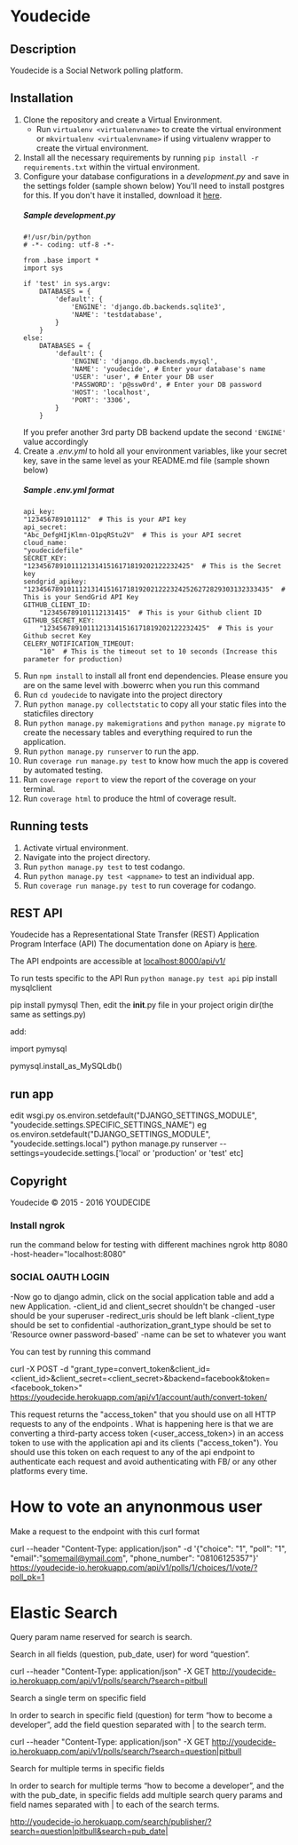 # Youdecide

## Description
Youdecide is a Social Network polling platform.


## Installation
1. Clone the repository and create a Virtual Environment.
    - Run `virtualenv <virtualenvname>` to create the virtual environment or `mkvirtualenv <virtualenvname>` if using virtualenv wrapper to create the virtual environment.
2. Install all the necessary requirements by running `pip install -r requirements.txt` within the virtual environment.
3. Configure your database configurations in a *development.py* and save in the settings folder (sample shown below)
You'll need to install postgres for this. If you don't have it installed, download it [here](https://www.postgresql.org/download/).
    ##### Sample development.py
    ```
    #!/usr/bin/python
    # -*- coding: utf-8 -*-

    from .base import *
    import sys

    if 'test' in sys.argv:
        DATABASES = {
            'default': {
                'ENGINE': 'django.db.backends.sqlite3',
                'NAME': 'testdatabase',
            }
        }
    else:
        DATABASES = {
            'default': {
                'ENGINE': 'django.db.backends.mysql',
                'NAME': 'youdecide', # Enter your database's name
                'USER': 'user', # Enter your DB user
                'PASSWORD': 'p@ssw0rd', # Enter your DB password
                'HOST': 'localhost',
                'PORT': '3306',
            }
        }
    ```
    If you prefer another 3rd party DB backend update the second `'ENGINE'` value accordingly
4. Create a *.env.yml* to hold all your environment variables, like your secret key, save in the same level as your README.md file (sample shown below)
    ##### Sample .env.yml format
    ```
    api_key:
    "123456789101112"  # This is your API key
    api_secret:
    "Abc_DefgHIjKlmn-O1pqRStu2V"  # This is your API secret
    cloud_name:
    "youdecidefile"
    SECRET_KEY:
    "12345678910111213141516171819202122232425"  # This is the Secret key
    sendgrid_apikey:
    "1234567891011121314151617181920212223242526272829303132333435"  # This is your SendGrid API Key
    GITHUB_CLIENT_ID:
        "123456789101112131415"  # This is your Github client ID
    GITHUB_SECRET_KEY:
        "12345678910111213141516171819202122232425"  # This is your Github secret Key
    CELERY_NOTIFICATION_TIMEOUT:
        "10"  # This is the timeout set to 10 seconds (Increase this parameter for production)

    ```
5. Run `npm install` to install all front end dependencies. Please ensure you are on the same level with .bowerrc when you run this command
6. Run `cd youdecide` to navigate into the project directory
7. Run `python manage.py collectstatic` to copy all your static files into the staticfiles directory
8. Run `python manage.py makemigrations` and `python manage.py migrate` to create the necessary tables and everything required to run the application.
9. Run `python manage.py runserver` to run the app.
10. Run `coverage run manage.py test` to know how much the app is covered by automated testing.
11. Run `coverage report` to view the report of the coverage on your terminal.
12. Run `coverage html` to produce the html of coverage result.

## Running tests
1. Activate virtual environment.
2. Navigate into the project directory.
3. Run `python manage.py test` to test codango.
4. Run `python manage.py test <appname>` to test an individual app.
5. Run `coverage run manage.py test` to run coverage for codango.

## REST API
Youdecide has a Representational State Transfer (REST) Application Program Interface (API)
The documentation done on Apiary is [here](http://docs.youdecide.apiary.io/).

The API endpoints are accessible at [localhost:8000/api/v1/](http://localhost:8000/api/v1/)

To run tests specific to the API Run `python manage.py test api`
pip install mysqlclient

pip install pymysql
Then, edit the __init__.py file in your project origin dir(the same as settings.py)

add:

import pymysql

pymysql.install_as_MySQLdb()

## run app
edit wsgi.py os.environ.setdefault("DJANGO_SETTINGS_MODULE", "youdecide.settings.SPECIFIC_SETTINGS_NAME")
eg os.environ.setdefault("DJANGO_SETTINGS_MODULE", "youdecide.settings.local")
python manage.py runserver --settings=youdecide.settings.['local' or 'production' or 'test' etc]


## Copyright
Youdecide © 2015 - 2016 YOUDECIDE

### Install ngrok
run the command below for testing with different machines
ngrok http 8080 -host-header="localhost:8080"


### SOCIAL OAUTH LOGIN
-Now go to django admin, click on the social application
table  and add a new Application.
-client_id and client_secret shouldn't be changed
-user should be your superuser
-redirect_uris should be left blank
-client_type should be set to confidential
-authorization_grant_type should be set to 'Resource owner password-based'
-name can be set to whatever you want

You can test by running this command

curl -X POST -d "grant_type=convert_token&client_id=<client_id>&client_secret=<client_secret>&backend=facebook&token=<facebook_token>" https://youdecide.herokuapp.com/api/v1/account/auth/convert-token/

This request returns the "access_token" that you should use on all HTTP requests to any of the endpoints . What is happening here is that we are converting a third-party access token (<user_access_token>) in an access token to use with the application  api and its clients ("access_token"). You should use this token on each request to any of the  api endpoint  to authenticate each request and avoid authenticating with FB/ or any other platforms  every time.

# How to vote an anynonmous user

Make a request to the endpoint with this curl format 

curl --header "Content-Type: application/json" -d '{"choice": "1", "poll": "1", "email":"somemail@ymail.com",  "phone_number": "08106125357"}'  https://youdecide-io.herokuapp.com/api/v1/polls/1/choices/1/vote/?poll_pk=1

# Elastic Search

Query param name reserved for search is search. 

Search in all fields (question, pub_date, user) for word “question”.

curl --header "Content-Type: application/json" -X GET http://youdecide-io.herokuapp.com/api/v1/polls/search/?search=pitbull

Search a single term on specific field

In order to search in specific field (question) for term “how to become a developer”, add the field question separated with | to the search term.


curl --header "Content-Type: application/json" -X GET http://youdecide-io.herokuapp.com/api/v1/polls/search/?search=question|pitbull
 
Search for multiple terms in specific fields

In order to search for multiple terms “how to become a developer”, and the with the pub_date, in specific fields add multiple search query params and field names separated with | to each of the search terms.

http://youdecide-io.herokuapp.com/search/publisher/?search=question|pitbull&search=pub_date|<date-format-here>